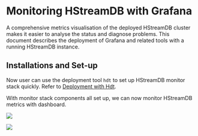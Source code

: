 # Monitoring HStreamDB with Grafana

A comprehensive metrics visualisation of the deployed HStreamDB cluster makes it
easier to analyse the status and diagnose problems. This document describes the
deployment of Grafana and related tools with a running HStreamDB instance.

## Installations and Set-up

Now user can use the deployment tool `hdt` to set up HStreamDB monitor stack quickly. Refer to [Deployment with Hdt](../deployment/quick-deploy-ssh.md).

With monitor stack components all set up, we can now monitor HStreamDB metrics with dashboard.

![](./dashboard1.png)

![](./dashboard2.png)
